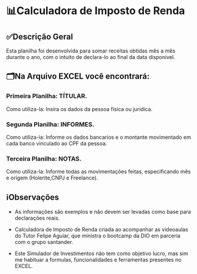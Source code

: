 # 📊Calculadora de Imposto de Renda

## ✅Descrição Geral

Esta planilha foi desenvolvida para somar receitas obtidas mês a mês durante o ano, com o intuito de declara-lo ao final da data disponivel. 

## 🗂️Na Arquivo EXCEL você encontrará:

### Primeira Planilha: TÍTULAR.
Como utiliza-la: Insira os dados da pessoa física ou jurídica.

### Segunda Planilha: INFORMES.
Como utiliza-la: Informe os dados bancarios e o montante movimentado em cada banco vinculado ao CPF da pessoa.

### Terceira Planilha: NOTAS.
Como utiliza-la: Informe todas as movimentações feitas, especificando mês e origem (Holerite,CNPJ e Freelance).

## ℹ️Observações

- As informações são exemplos e não devem ser levadas como base para declarações reais.

- Calculadora de Imposto de Renda criada ao acompanhar as videoaulas do Tutor Felipe Aguiar, que ministra o bootcamp da DIO em parceria com o grupo santander.

- Este Simulador de Investimentos não tem como objetivo lucro, mas sim me habituar a formulas, funcionalidades e ferramentas presentes no EXCEL.
